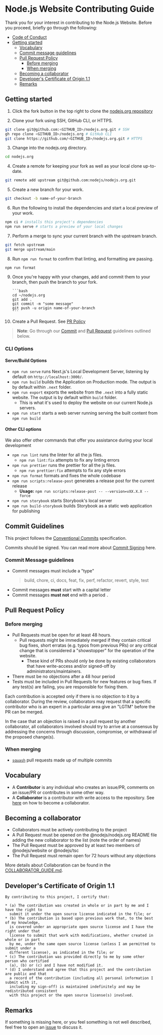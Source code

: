 # Node.js Website Contributing Guide

Thank you for your interest in contributing to the Node.js Website. Before you proceed, briefly go through the following:

- [Code of Conduct](https://github.com/nodejs/node/blob/HEAD/CODE_OF_CONDUCT.md)
- [Getting started](#getting-started)
  - [Vocabulary](#vocabulary)
  - [Commit message guidelines](#commit-guidelines)
  - [Pull Request Policy](#pull-request-policy)
    - [Before merging](#before-merging)
    - [When merging](#when-merging)
  - [Becoming a collaborator](#becoming-a-collaborator)
  - [Developer's Certificate of Origin 1.1](#developers-certificate-of-origin-11)
  - [Remarks](#remarks)

## Getting started

1. Click the fork button in the top right to clone the [nodejs.org repository](https://github.com/nodejs/nodejs.org/fork)

2. Clone your fork using SSH, GitHub CLI, or HTTPS.

```bash
git clone git@github.com:<GITHUB_ID>/nodejs.org.git # SSH
gh repo clone <GITHUB_ID>/nodejs.org # GitHub CLI
git clone https://github.com/<GITHUB_ID>/nodejs.org.git # HTTPS
```

3. Change into the nodejs.org directory.

```bash
cd nodejs.org
```

4. Create a remote for keeping your fork as well as your local clone up-to-date.

```bash
git remote add upstream git@github.com:nodejs/nodejs.org.git
```

5. Create a new branch for your work.

```bash
git checkout -b name-of-your-branch
```

6. Run the following to install the dependencies and start a local preview of your work.

```bash
npm ci # installs this project's dependencies
npm run serve # starts a preview of your local changes
```

7. Perform a merge to sync your current branch with the upstream branch.

```bash
git fetch upstream
git merge upstream/main
```

8. Run `npm run format` to confirm that linting, and formatting are passing.

```bash
npm run format
```

9.  Once you're happy with your changes, add and commit them to your branch,
    then push the branch to your fork.

        ```bash
        cd ~/nodejs.org
        git add .
        git commit -m "some message"
        git push -u origin name-of-your-branch
        ```

10. Create a Pull Request. See [PR Policy](#pull-request-policy)

> **Note**: Go through our [Commit](#commit-guidelines) and [Pull Request](#pull-request-policy) guidelines outlined below.

### CLI Options

#### Serve/Build Options

- `npm run serve` runs Next.js's Local Development Server, listening by default on `http://localhost:3000/`.
- `npm run build` builds the Application on Production mode. The output is by default within `.next` folder.
- `npm run export` exports the website from the `.next` into a fully static website. The output is by default within `build` folder.
  - This is what it's used to deploy the website on our current Node.js servers.
- `npm run start` starts a web server running serving the built content from `npm run build`

#### Other CLI options

We also offer other commands that offer you assistance during your local development

- `npm run lint` runs the linter for all the js files.
  - `npm run lint:fix` attempts to fix any linting errors
- `npm run prettier` runs the prettier for all the js files.
  - `npm run prettier:fix` attempts to fix any style errors
- `npm run format` formats and fixes the whole codebase
- `npm run scripts:release-post` generates a release post for the current release
  - **Usage:** `npm run scripts:release-post -- --version=vXX.X.X --force`
- `npm run storybook` starts Storybook's local server
- `npm run build-storybook` builds Storybook as a static web application for publishing

## Commit Guidelines

This project follows the [Conventional Commits][] specification.

Commits should be signed. You can read more about [Commit Signing][] here.

### Commit Message guidelines

- Commit messages must include a "type"
  > build, chore, ci, docs, feat, fix, perf, refactor, revert, style, test
- Commit messages **must** start with a capital letter
- Commit messages **must not** end with a period `.`

## Pull Request Policy

### Before merging

- Pull Requests must be open for at least 48 hours.
  - Pull requests might be immediately merged if they contain critical bug fixes, short erratas (e.g. typos from previous PRs) or any critical change that is considered a "showstopper" for the operation of the website.
    - These kind of PRs should only be done by existing collaborators that have write-access and/or signed-off by administrators/maintainers.
- There must be no objections after a 48 hour period
- Tests must be included in Pull Requests for new features or bug fixes. If any test(s) are failing, you are responsible for fixing them.

Each contribution is accepted only if there is no objection to it by a collaborator. During the review, collaborators may request that a specific contributor who is an expert in a particular area give an "LGTM" before the PR can be merged.

In the case that an objection is raised in a pull request by another collaborator, all collaborators involved should try to arrive at a consensus by addressing the concerns through discussion, compromise, or withdrawal of the proposed change(s).

### When merging

- [`squash`][] pull requests made up of multiple commits

## Vocabulary

- A **Contributor** is any individual who creates an issue/PR, comments on an issue/PR
  or contributes in some other way.
- A **Collaborator** is a contributor with write access to the repository. See [here](#becoming-a-collaborator) on how to become a collaborator.

## Becoming a collaborator

- Collaborators must be actively contributing to the project
- A Pull Request must be opened on the @nodejs/nodejs.org README file adding the new collaborator to the list (note the order of names)
- The Pull Request must be approved by at least two members of @nodejs/website or @nodejs/tsc
- The Pull Request must remain open for 72 hours without any objections

More details about Collaboration can be found in the [COLLABORATOR_GUIDE.md](./COLLABORATOR_GUIDE.md).

## Developer's Certificate of Origin 1.1

```
By contributing to this project, I certify that:

* (a) The contribution was created in whole or in part by me and I have the right to
  submit it under the open source license indicated in the file; or
* (b) The contribution is based upon previous work that, to the best of my knowledge,
  is covered under an appropriate open source license and I have the right under that
  license to submit that work with modifications, whether created in whole or in part
  by me, under the same open source license (unless I am permitted to submit under a
  different license), as indicated in the file; or
* (c) The contribution was provided directly to me by some other person who certified
  (a), (b) or (c) and I have not modified it.
* (d) I understand and agree that this project and the contribution are public and that
  a record of the contribution (including all personal information I submit with it,
  including my sign-off) is maintained indefinitely and may be redistributed consistent
  with this project or the open source license(s) involved.
```

## Remarks

If something is missing here, or you feel something is not well described, feel free to open an [issue](https://github.com/nodejs/nodejs.org/issues) to discuss it.

[`squash`]: https://help.github.com/en/articles/about-pull-request-merges#squash-and-merge-your-pull-request-commits
[Conventional Commits]: https://www.conventionalcommits.org/
[Commit Signing]: https://docs.github.com/en/authentication/managing-commit-signature-verification/signing-commits
